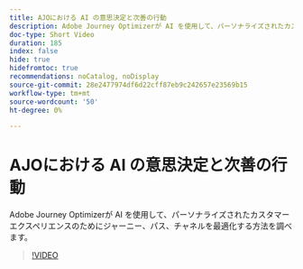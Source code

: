 ```yaml
---
title: AJOにおける AI の意思決定と次善の行動
description: Adobe Journey Optimizerが AI を使用して、パーソナライズされたカスタマーエクスペリエンスのためにジャーニー、パス、チャネルを最適化する方法を調べます。
doc-type: Short Video
duration: 185
index: false
hide: true
hidefromtoc: true
recommendations: noCatalog, noDisplay
source-git-commit: 28e2477974df6d22cff87eb9c242657e23569b15
workflow-type: tm+mt
source-wordcount: '50'
ht-degree: 0%

---
```



# AJOにおける AI の意思決定と次善の行動

Adobe Journey Optimizerが AI を使用して、パーソナライズされたカスタマーエクスペリエンスのためにジャーニー、パス、チャネルを最適化する方法を調べます。

<!-- 62_S520_3442520_184_ai-decisioning-and-next-best-actions-in-ajo -->
>[!VIDEO](https://video.tv.adobe.com/v/3460232/?learn=on&enablevpops=true&captions=jpn)
